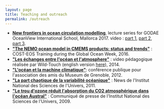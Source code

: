 ```yaml
---
layout: page
title: Teaching and outreach
permalink: /outreach
---
```

 - **[New frontiers in ocean circulation modelling](https://github.com/lesommer/2017-lectures-godae-ocean-view)**, lecture series for GODAE OceanView International School, Mallorca 2017. video : [part 1](https://www.youtube.com/watch?v=gIhLmBvRxtM), [part 2](https://www.youtube.com/watch?v=bRs4TEymgm0), [part 3](https://www.youtube.com/watch?v=QalA5RkC9P8).
 - **["The NEMO ocean model in CMEMS products: status and trends"](https://www.youtube.com/watch?v=c9Yo-daXnOM)** : COST-EOS Training during the Global Ocean Week, 2016. 
 - **["Les échanges entre l'océan et l'atmosphere"](https://www.youtube.com/watch?v=T72evOvZC8c)** : video pédagogique réalisée par Wild-Touch (english version [here](https://www.youtube.com/watch?v=8vC7hbxZidY)), 2014.
 - **["L'océan et la machine climatique"](http://lgge.osug.fr/personnels/Lesommer_Julien/pub/LeSommerMuseumGrenoble_y2012m09d26.pdf)**: conférence publique pour l'association des amis du Museum de Grenoble, 2012. 
 - **["La part chaotique de la variabilité océanique"](http://www.insu.cnrs.fr/en/environnement/ocean-littoral/la-part-chaotique-de-la-variabilite-oceanique)** : News de l'Institut National des Sciences de l'Univers, 2011. 
- **["Le trou d'ozone réduit l'absorption du CO2 atmosphérique dans l'océan Austral"](http://www.insu.cnrs.fr/en/environnement/atmosphere/le-trou-d-ozone-reduit-l-absorption-du-co2-atmospherique-dans-l-ocean-austr)** : Communiqué de presse de l'Institut National des Sciences de l'Univers, 2009.






